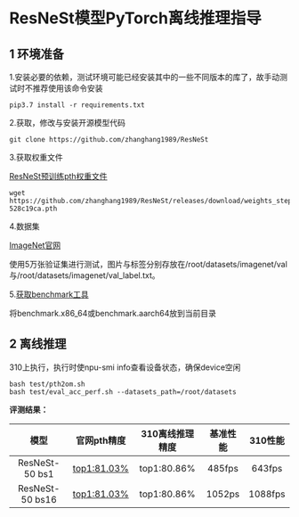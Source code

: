 
# ResNeSt模型PyTorch离线推理指导

## 1 环境准备 

1.安装必要的依赖，测试环境可能已经安装其中的一些不同版本的库了，故手动测试时不推荐使用该命令安装  

```
pip3.7 install -r requirements.txt  
```


2.获取，修改与安装开源模型代码  

```
git clone https://github.com/zhanghang1989/ResNeSt   
```

3.获取权重文件  

[ResNeSt预训练pth权重文件](https://github.com/zhanghang1989/ResNeSt/releases/download/weights_step1/resnest50-528c19ca.pth)

```
wget https://github.com/zhanghang1989/ResNeSt/releases/download/weights_step1/resnest50-528c19ca.pth
```

4.数据集 

[ImageNet官网](http://www.image-net.org/) 

使用5万张验证集进行测试，图片与标签分别存放在/root/datasets/imagenet/val与/root/datasets/imagenet/val_label.txt。

5.[获取benchmark工具](https://support.huawei.com/enterprise/zh/ascend-computing/cann-pid-251168373/software/)  

将benchmark.x86_64或benchmark.aarch64放到当前目录  

## 2 离线推理 

310上执行，执行时使npu-smi info查看设备状态，确保device空闲  

```
bash test/pth2om.sh
bash test/eval_acc_perf.sh --datasets_path=/root/datasets 
```

 **评测结果：**   

| 模型      | 官网pth精度  | 310离线推理精度  | 基准性能    | 310性能    |
| :------: | :------: | :------: | :------:  | :------:  | 
| ResNeSt-50 bs1  | [top1:81.03%](https://github.com/zhanghang1989/ResNeSt) | top1:80.86% |  485fps | 643fps | 
| ResNeSt-50 bs16 | [top1:81.03%](https://github.com/zhanghang1989/ResNeSt) | top1:80.86% | 1052ps | 1088fps | 
